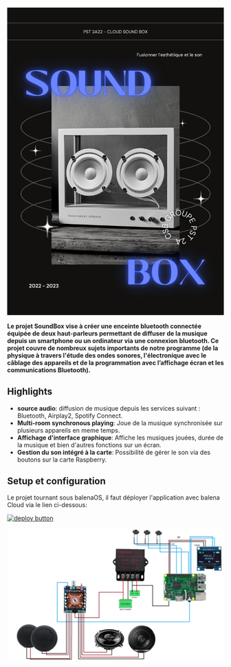 ![logo](https://raw.githubusercontent.com/homito/Soundbox-PST/stable/docs/images/affiche.png)

**Le projet SoundBox vise à créer une enceinte bluetooth connectée équipée de deux haut-parleurs permettant de diffuser de la musique depuis un smartphone ou un ordinateur via une connexion bluetooth. Ce projet couvre de nombreux sujets importants de notre programme (de la physique à travers l'étude des ondes sonores, l'électronique avec le câblage des appareils et de la programmation avec l’affichage écran et les communications Bluetooth).**


## Highlights

- **source audio**: diffusion de musique depuis les services suivant : Bluetooth, Airplay2, Spotify Connect.
- **Multi-room synchronous playing**: Joue de la musique synchronisée sur plusieurs appareils en meme temps.
- **Affichage d'interface graphique**: Affiche les musiques jouées, durée de la musique et bien d'autres fonctions sur un écran.
- **Gestion du son intégré à la carte**: Possibilité de gérer le son via des boutons sur la carte Raspberry.

## Setup et configuration

Le projet tournant sous balenaOS, il faut déployer l'application avec balena Cloud via le lien ci-dessous:

[![deploy button](https://balena.io/deploy.svg)](https://dashboard.balena-cloud.com/deploy?repoUrl=https://github.com/balena-labs-projects/balena-sound&defaultDeviceType=raspberry-pi)

![concept](https://raw.githubusercontent.com/homito/Soundbox-PST/stable/docs/images/cablage.png)